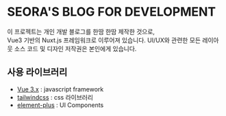 # SEORA'S BLOG FOR DEVELOPMENT

이 프로젝트는 개인 개발 블로그를 한땀 한땀 제작한 것으로,<br>
Vue3 기반의 Nuxt.js 프레임워크로 이루어져 있습니다.
UI/UX와 관련한 모든 레이아웃 소스 코드 및 디자인 저작권은 본인에게 있습니다.

## 사용 라이브러리

- [Vue 3.x](https://vuejs.org/) : javascript framework
- [tailwindcss](https://tailwindcss.com/) : css 라이브러리
- [element-plus](https://element-plus.org/) : UI Components
